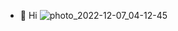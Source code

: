 - 👋 Hi
![photo_2022-12-07_04-12-45](https://user-images.githubusercontent.com/112830431/206555860-5c54949d-4bc4-4525-8cbe-313e01e1bee1.jpg)
